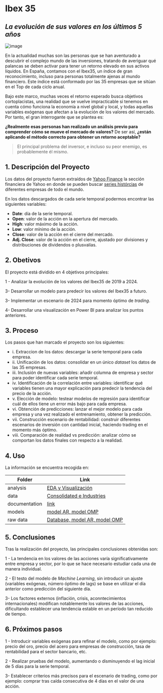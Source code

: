 # Ibex 35
## _La evolución de sus valores en los últimos 5 años_

![image](https://github.com/javicastano77/IBEX_35-Analysis/assets/156696799/687bb4ae-4850-427d-9dfc-b51d0cbc2ed5)

En la actualidad muchas son las personas que se han aventurado a descubrir el complejo mundo de las inversiones, tratando de averiguar qué palancas se deben activar para tener un retorno elevado en sus activos líquidos. En España, contamos con el Ibex35, un índice de gran reconocimiento, incluso para personas totalmente ajenas al mundo financiero. Este índice está conformado por las 35 empresas que se sitúan en el Top de cada ciclo anual.

Bajo este marco, muchas veces el retorno esperado busca objetivos cortoplacistas, una realidad que se vuelve impracticable si tenemos en cuenta cómo funciona la economía a nivel global y local, y todas aquellas variables exógenas que afectan a la evolución de los valores del mercado. 
Por tanto, el gran interrogante que se plantea es: 

**¿Realmente esas personas han realizado un análisis previo para comprender cómo se mueve el mercado de valores?** De ser así, **¿están aplicando el método correcto para obtener un retorno aceptable?**

> El principal problema del inversor,
> e incluso su peor enemigo,
> es probablemente él mismo.

## 1. Descripción del Proyecto

Los datos del proyecto fueron extraídos de [Yahoo Finance](https://es.finance.yahoo.com/) la sección financiera de Yahoo en donde se pueden buscar [series histórcias](https://es.finance.yahoo.com/quote/IAG.MC/history) de diferentes empresas de todo el mundo. 

En los datos descargados de cada serie temporal podermos encontrar las siguientes variables:

* **Date**: día de la serie temporal.
* **Open**: valor de la acción en la apertura del mercado.
* **High**: valor máximo de la acción.
* **Low**: valor mínimo de la acción.
* **Close**: valor de la acción en el cierre del mercado.
* **Adj. Close**: valor de la acción en el cierre, ajustado por divisiones y distribuciones de dividendos o plusvalías.

## 2. Obetivos

El proyecto está dividido en 4 objetivos principales:

1 - Analizar la evolución de los valores del Ibex35 de 2019 a 2024.

3- Desarrollar un modelo para predecir los valores del Ibex35 a futuro.

3-  Implementar un escenario de 2024 para momento óptimo de _trading_.

4- Desarrollar una visualización en Power BI para analizar los puntos anteriores.

## 3. Proceso

Los pasos que han marcado el proyecto son los siguientes:

* i. Extraccion de los datos: descargar la serie temporal para cada empresa.
* ii. Unificación de los datos: consolidar en un único _dataset_ los datos de las 35 empresas.
* iii. Inclusión de nuevas variables: añadir columna de empresa y sector para poder identificar cada serie temporal.
* iv. Identificación de la correlación entre variables: identificar qué variables tienen una mayor explicación para predecir la tendencia del precio de la acción.
* v. Elección de modelo: testear modelos de regresión para identificar cuál de ellos tiene un error más bajo para cada empresa.
* vi. Obtención de predicciones: lanzar el mejor modelo para cada empresa y una vez realizado el entrenamiento, obtener la predicción.
* vii. Construcción escenario de rentabilidad: construir diferentes escenarios de inversión con cantidad inicial, haciendo trading en el momento más óptimo.
* viii. Comparación de realidad vs predicción: analizar cómo se comportan los datos finales con respecto a la realidad.

## 4. Uso

La información se encuentra recogida en:

| Folder | Link |
| ------ | ------ |
| analysis | [EDA y Visualización](https://github.com/javicastano77/IBEX_35-Analysis/tree/main/analysis) |
| data | [Consolidated e Industries](https://github.com/javicastano77/IBEX_35-Analysis/tree/main/data) |
| documentation | [link](https://github.com/javicastano77/IBEX_35-Analysis/tree/main/documentation) |
| models | [model AR, model OMP](https://github.com/javicastano77/IBEX_35-Analysis/tree/main/models) |
| raw data | [Database, model AR, model OMP](https://github.com/javicastano77/IBEX_35-Analysis/tree/main/data/raw%20data) |

## 5. Conclusiones

Tras la realización del proyecto, las principales conclusiones obtenidas son:

1 - La tendencia en los valores de las acciones varía significativamente entre empresa y sector, por lo que se hace necesario estudiar cada una de manera individual.

2 - El testo del modelo de _Machine Learning_, sin introducir un ajuste (variables exógenas, número óptimo de lags) se base en utilizar el día anterior como predicción del siguiente día.

3- Los factores externos (inflación, crisis, aconntecimientos internacionales) modifican notablemente los valores de las acciones, dificultando establecer una tendencia estable en un período tan reducido de tiempo.

## 6. Próximos pasos

1 - Introducir variables exógenas para refinar el modelo, como por ejemplo: precio del oro, precio del acero para empresas de construcción, tasa de rentabilidad para el sector bancario, etc.

2 - Realizar pruebas del modelo, aumentando o disminuyendo el lag inicial de 5 días para la serie temporal.

3- Establecer criterios más precisos para el escenario de trading, como por ejemplo: comprar tras caída consecutiva de 4 días en el valor de una acción.

